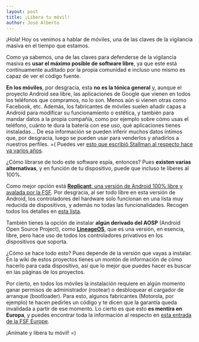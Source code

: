 ```yaml
---
layout: post
title: ¡Libera tu móvil!
author: José Alberto
---
```


¡Hola! Hoy os venimos a hablar de móviles, una de las claves de la vigilancia masiva en el tiempo que estamos.

Como ya sabemos, una de las claves para defenderse de la vigilancia masiva es **usar el máximo posible de software libre**, ya que este está continuamente auditado por la propia comunidad e incluso uno mismo es capaz de ver el código fuente.

**En los móviles**, por desgracia, esta **no es la tónica general** y, aunque el proyecto Android sea libre, las aplicaciones de Google que vienen en todos los teléfonos que compramos, no lo son. Menos aún si vienen otras como Facebook, etc. Además, los fabricantes de móviles suelen añadir capas a Android para modificar su funcionamiento o estética, y también para mandar datos a la propia compañía, como por ejemplo sobre cómo usas el teléfono, cuánto te dura la batería con ese uso, qué aplicaciones tienes instaladas... De esa información se pueden inferir muchos datos íntimos que, por desgracia, luego se pueden usar para venderlos y añadirlos a nuestros perfiles. =( Puedes ver [esto que escribió Stallman al respecto hace ya varios años](https://www.theguardian.com/technology/2011/sep/19/android-free-software-stallman).

¿Cómo librarse de todo este software espía, entonces? Pues **existen varias alternativas**, y en función de tu dispositivo, puede que incluso te liberes al 100%.

Como mejor opción está [**Replicant**: una versión de Android 100% libre y avalada por la FSF](https://my.fsf.org/civicrm/contribute/transact?reset=1&id=19). Por desgracia, al ser todo libre en esta versión de Android, los controladores del hardware solo funcionan en una lista muy reducida de dispositivos, y además no todas las funcionalidades. Recogen todos los detalles en [esta lista](https://redmine.replicant.us/projects/replicant/wiki/ReplicantStatus#Replicant-60).

También tienes la opción de instalar **algún derivado del AOSP** (Android Open Source Project), como [**LineageOS**](https://www.lineageos.org/), que es una versión, en esencia, libre, pero hace uso de todos los controladores privativos en los dispositivos que soporta.

¿Cómo se hace todo esto? Pues depende de la versión que vayas a instalar. En la wiki de estos proyectos tienes un montón de información de cómo hacerlo para cada dispositivo, así que lo mejor que puedes hacer es buscar en las páginas de los proyectos.

Por cierto, en todos los móviles la instalación requiere en algún momento ganar permisos de administrador (rootear) o desbloquear el cargador de arranque (bootloader). Para esto, algunos fabricantes (Motorola, por ejemplo) te hacen pedirles un código y te dicen que la garantía queda invalidada a partir de ese momento. Lo cierto es que esto **es mentira en Europa**, y puedes encontrar toda la información al respecto en [esta entrada de la FSF Europe](https://fsfe.org/freesoftware/legal/flashingdevices.en.html).

¡Anímate y libera tu móvil! =)
